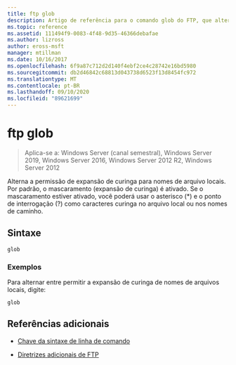 ```yaml
---
title: ftp glob
description: Artigo de referência para o comando glob do FTP, que alterna a permissão de expansão de curinga para nomes de arquivo locais.
ms.topic: reference
ms.assetid: 111494f9-0083-4f48-9d35-46366debafae
ms.author: lizross
author: eross-msft
manager: mtillman
ms.date: 10/16/2017
ms.openlocfilehash: 6f9a87c712d2d140f4ebf2ce4c28742e16bd5980
ms.sourcegitcommit: db2d46842c68813d043738d6523f13d8454fc972
ms.translationtype: MT
ms.contentlocale: pt-BR
ms.lasthandoff: 09/10/2020
ms.locfileid: "89621699"
---
```

# <a name="ftp-glob"></a>ftp glob

> Aplica-se a: Windows Server (canal semestral), Windows Server 2019, Windows Server 2016, Windows Server 2012 R2, Windows Server 2012

Alterna a permissão de expansão de curinga para nomes de arquivo locais. Por padrão, o mascaramento (expansão de curinga) é ativado. Se o mascaramento estiver ativado, você poderá usar o asterisco (*) e o ponto de interrogação (?) como caracteres curinga no arquivo local ou nos nomes de caminho.

## <a name="syntax"></a>Sintaxe

```
glob
```

### <a name="examples"></a>Exemplos

Para alternar entre permitir a expansão de curinga de nomes de arquivos locais, digite:

```
glob
```

## <a name="additional-references"></a>Referências adicionais

- [Chave da sintaxe de linha de comando](command-line-syntax-key.md)

- [Diretrizes adicionais de FTP](/previous-versions/orphan-topics/ws.10/cc756013(v=ws.10))
